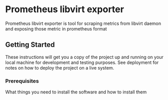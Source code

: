 # Prometheus libvirt exporter

Prometheus libvirt exporter is tool for scraping metrics from libvirt daemon and exposing those metric in prometheus format

## Getting Started

These instructions will get you a copy of the project up and running on your local machine for development and testing purposes. See deployment for notes on how to deploy the project on a live system.

### Prerequisites

What things you need to install the software and how to install them

```


